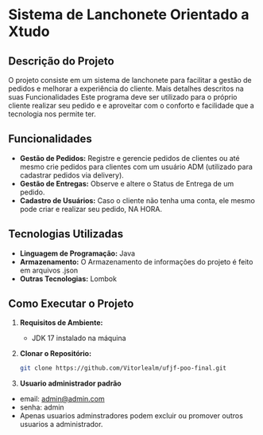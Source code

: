 # Sistema de Lanchonete Orientado a Xtudo
## Descrição do Projeto

O projeto consiste em um sistema de lanchonete para facilitar a gestão de pedidos e melhorar a experiência do cliente. Mais detalhes descritos na suas Funcionalidades
Este programa deve ser utilizado para o próprio cliente realizar seu pedido e e aproveitar com o conforto e facilidade que a tecnologia nos permite ter.

## Funcionalidades

- **Gestão de Pedidos:** Registre e gerencie pedidos de clientes ou até mesmo crie pedidos para clientes com um usuário ADM (utilizado para cadastrar pedidos via delivery).
- **Gestão de Entregas:** Observe e altere o Status de Entrega de um pedido.
- **Cadastro de Usuários:** Caso o cliente não tenha uma conta, ele mesmo pode criar e realizar seu pedido, NA HORA.
  
## Tecnologias Utilizadas

- **Linguagem de Programação:** Java
- **Armazenamento:** O Armazenamento de informações do projeto é feito em arquivos .json
- **Outras Tecnologias:** Lombok

## Como Executar o Projeto

1. **Requisitos de Ambiente:**
   - JDK 17 instalado na máquina

2. **Clonar o Repositório:**

   ```bash
   git clone https://github.com/Vitorlealm/ufjf-poo-final.git
   ```
3. **Usuario administrador padrão**
  - email: admin@admin.com
  - senha: admin
  - Apenas usuarios adminstradores podem excluir ou promover outros usuarios a administrador.
